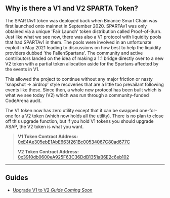 ## Why is there a V1 and V2 SPARTA Token?

The SPARTAv1 token was deployed back when Binance Smart Chain was first launched onto mainnet in September 2020. SPARTAv1 was only obtained via a unique 'Fair Launch' token distribution called Proof-of-Burn. Just like what we see now, there was also a V1 protocol with liquidity pools that had SPARTAv1 in them. The pools were involved in an unfortunate exploit in May 2021 leading to discussions on how best to help the liquidity providers dubbed 'the FallenSpartans'. The community and active contributors landed on the idea of making a 1:1 bridge directly over to a new V2 token with a partial token allocation aside for the Spartans affected by the events in V1.

This allowed the project to continue without any major friction or nasty 'snapshot -> airdrop' style recoveries that are a little too prevailant following events like these. Since then, a whole new protocol has been built which is what we see today (V2) which was run through a community-funded CodeArena audit.

The V1 token now has zero utility except that it can be swapped one-for-one for a V2 token (which now holds all the utility). There is no plan to close off this upgrade function, but if you hold V1 tokens you should upgrade ASAP, the V2 token is what you want.

> **V1 Token Contract Address:**  
> [0xE4Ae305ebE1AbE663f261Bc00534067C80ad677C](https://bscscan.com/token/0xE4Ae305ebE1AbE663f261Bc00534067C80ad677C)
>
> **V2 Token Contract Address:**  
> [0x3910db0600eA925F63C36DdB1351aB6E2c6eb102](https://bscscan.com/token/0x3910db0600eA925F63C36DdB1351aB6E2c6eb102)

---

## Guides

- [Upgrade V1 to V2 _Guide Coming Soon_](/upgrade?id=guides)
